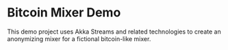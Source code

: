# Bitcoin Mixer Demo

This demo project uses Akka Streams and related technologies to create an anonymizing mixer for a fictional bitcoin-like mixer.  
